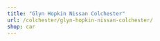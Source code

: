 ```yaml
---
title: "Glyn Hopkin Nissan Colchester"
url: /colchester/glyn-hopkin-nissan-colchester/
shop: car
---
```

